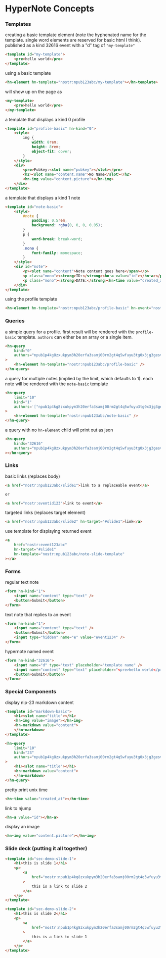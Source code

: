 # HyperNote Concepts

### Templates

creating a basic template element (note the hyphenated name for the template. single word elements are reserved for basic html I think). published as a kind 32616 event with a "d" tag of `"my-template"`

```html
<template id="my-template">
	<pre>hello world</pre>
</template>
```

using a basic template

```html
<hn-element hn-template="nostr:npub123abc/my-template"></hn-template>
```

will show up on the page as

```html
<my-template>
	<pre>hello world</pre>
</my-template>
```

a template that displays a kind 0 profile

```html
<template id="profile-basic" hn-kind="0">
	<style>
		img {
			width: 8rem;
			height: 8rem;
			object-fit: cover;
		}
	</style>
	<div>
		<pre>Pubkey:<slot name="pubkey"></slot></pre>
		<h2><slot name="content.name">No Name</slot></h2>
		<hn-img value="content.picture"></hn-img>
	</div>
</template>
```

a template that displays a kind 1 note

```html
<template id="note-basic">
	<style>
		#note {
			padding: 0.5rem;
			background: rgba(0, 0, 0, 0.05);
		}
		p {
			word-break: break-word;
		}
		.mono {
			font-family: monospace;
		}
	</style>
	<div id="note">
		<p><slot name="content">Note content goes here</span></p>
		<p class="mono"><strong>ID:</strong><hn-a value="id"></hn-a></p>
		<p class="mono"><strong>DATE:</strong><hn-time value="created_at"></hn-time></p>
	</div>
</template>
```

using the profile template

```html
<hn-element hn-template="nostr:npub123abc/profile-basic" hn-event="nostr:event123abc"></hn-template>
```

### Queries

a simple query for a profile. first result will be rendered with the `profile-basic` template. `authors` can either be an array or a single item.

```html
<hn-query
	kind="0"
	authors="npub1p4kg8zxukpym3h20erfa3samj00rm2gt4q5wfuyu3tg0x3jg3gesvncxf8"
>
	<hn-element hn-template="nostr:npub123abc/profile-basic" />
</hn-query>
```

a query for multiple notes (implied by the limit, which defaults to 1). each note will be rendered with the `note-basic` template

```html
<hn-query
	limit="10"
	kind="1"
	authors='["npub1p4kg8zxukpym3h20erfa3samj00rm2gt4q5wfuyu3tg0x3jg3gesvncxf8", "npub1l2vyh47mk2p0qlsku7hg0vn29faehy9hy34ygaclpn66ukqp3afqutajft"]'
>
	<hn-element hn-template="nostr:npub123abc/note-basic" />
</hn-query>
```

a query with no `hn-element` child will print out as json

```html
<hn-query
	kinds="32616"
	authors="npub1p4kg8zxukpym3h20erfa3samj00rm2gt4q5wfuyu3tg0x3jg3gesvncxf8"
></hn-query>
```

### Links

basic links (replaces body)

```html
<a href="nostr:npub123abc/slide1">link to a replaceable event</a>

or

<a href="nostr:eventid123">link to event</a>
```

targeted links (replaces target element)

```html
<a href="nostr:npub123abc/slide2" hn-target="#slide1">link</a>
```

use template for displaying returned event

```html
<a
	href="nostr:event123abc"
	hn-target="#slide1"
	hn-template="nostr:npub123abc/note-slide-template"
></a>
```

### Forms

regular text note

```html
<form hn-kind="1">
	<input name="content" type="text" />
	<button>Submit</button>
</form>
```

text note that replies to an event

```html
<form hn-kind="1">
	<input name="content" type="text" />
	<button>Submit</button>
	<input type="hidden" name="e" value="event1234" />
</form>
```

hypernote named event

```html
<form hn-kind="32616">
	<input name="d" type="text" placeholder="template name" />
	<input name="content" type="text" placeholder="<pre>hello world</pre>" />
	<button>Submit</button>
</form>
```

### Special Components

display nip-23 markdown content

```html
<template id="markdown-basic">
	<h1><slot name="title"></h1>
	<hn-img value="image"></hn-img>
	<hn-markdown value="content">
	</hn-markdown>
</template>
```

```html
<hn-query
	limit="10"
    kind="23"
    authors="npub1p4kg8zxukpym3h20erfa3samj00rm2gt4q5wfuyu3tg0x3jg3gesvncxf8"
>
	<h1><slot name="title"></h1>
	<hn-markdown value="content">
	</hn-markdown>
</hn-query>
```

pretty print unix time

```html
<hn-time value="created_at"></hn-time>
```

link to njump

```html
<hn-a value="id"></hn-a>
```

display an image

```html
<hn-img value="content.picture"></hn-img>
```

### Slide deck (putting it all together)

```html
<template id="sec-demo-slide-1">
	<h1>this is slide 1</h1>
	<p>
		<a
			href="nostr:npub1p4kg8zxukpym3h20erfa3samj00rm2gt4q5wfuyu3tg0x3jg3gesvncxf8/sec-demo-slide-2"
		>
			this is a link to slide 2
		</a>
	</p>
</template>
```

```html
<template id="sec-demo-slide-2">
	<h1>this is slide 2</h1>
	<p>
		<a
			href="nostr:npub1p4kg8zxukpym3h20erfa3samj00rm2gt4q5wfuyu3tg0x3jg3gesvncxf8/sec-demo-slide-1"
		>
			this is a link to slide 1
		</a>
	</p>
</template>
```
